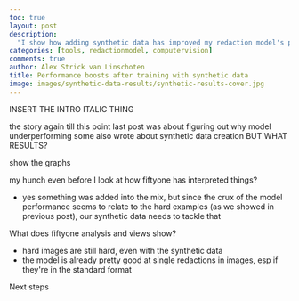 ```yaml
---
toc: true
layout: post
description:
  "I show how adding synthetic data has improved my redaction model's performance. TL;DR it has helped, but not as much as I would have expected."
categories: [tools, redactionmodel, computervision]
comments: true
author: Alex Strick van Linschoten
title: Performance boosts after training with synthetic data
image: images/synthetic-data-results/synthetic-results-cover.jpg
---
```


INSERT THE INTRO ITALIC THING

the story again till this point
last post was about figuring out why model underperforming
some 
also wrote about synthetic data creation
BUT WHAT RESULTS?

show the graphs

my hunch even before I look at how fiftyone has interpreted things?
- yes something was added into the mix, but since the crux of the model performance seems to relate to the hard examples (as we showed in previous post), our synthetic data needs to tackle that

What does fiftyone analysis and views show?

- hard images are still hard, even with the synthetic data
- the model is already pretty good at single redactions in images, esp if they're in the standard format

Next steps